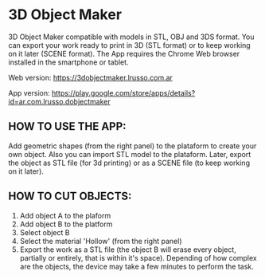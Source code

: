 # 3D Object Maker

3D Object Maker compatible with models in STL, OBJ and 3DS format. You can export your work ready to print in 3D (STL format) or to keep working on it later (SCENE format). The App requires the Chrome Web browser installed in the smartphone or tablet.

Web version: https://3dobjectmaker.lrusso.com.ar

App version: https://play.google.com/store/apps/details?id=ar.com.lrusso.dobjectmaker

## HOW TO USE THE APP:

Add geometric shapes (from the right panel) to the plataform to create your own object. Also you can import STL model to the plataform. Later, export the object as STL file (for 3d printing) or as a SCENE file (to keep working on it later).

## HOW TO CUT OBJECTS:

1) Add object A to the plaform
2) Add object B to the platform
3) Select object B
4) Select the material 'Hollow' (from the right panel)
5) Export the work as a STL file (the object B will erase every object, partially or entirely, that is within it's space). Depending of how complex are the objects, the device may take a few minutes to perform the task.
